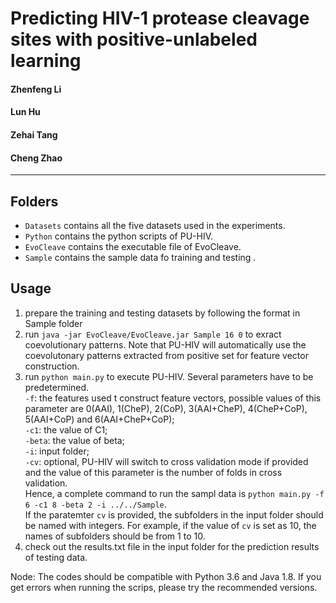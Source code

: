 # Predicting HIV-1 protease cleavage sites with positive-unlabeled learning

#### Zhenfeng Li
#### Lun Hu
#### Zehai Tang
#### Cheng Zhao
------
## Folders
- `Datasets` contains all the five datasets used in the experiments.
- `Python` contains the python scripts of PU-HIV.
- `EvoCleave` contains the executable file of EvoCleave.
- `Sample` contains the sample data fo training and testing .


## Usage
1. prepare the training and testing datasets by following the format in Sample folder
2. run `java -jar EvoCleave/EvoCleave.jar Sample 16 0` to exract coevolutionary patterns. Note that PU-HIV will automatically use the coevolutonary patterns extracted from positive set for feature vector construction.
2. run `python main.py` to execute PU-HIV. Several parameters have to be predetermined.  
   `-f`: the features used t construct feature vectors, possible values of this parameter are 0(AAI), 1(CheP), 2(CoP), 3(AAI+CheP), 4(CheP+CoP), 5(AAI+CoP) and 6(AAI+CheP+CoP);  
   `-c1`: the value of C1;  
   `-beta`: the value of beta;  
   `-i`: input folder;  
   `-cv`: optional, PU-HIV will switch to cross validation mode if provided and the value of this parameter is the number of folds in cross validation.  
   Hence, a complete command to run the sampl data is `python main.py -f 6 -c1 8 -beta 2 -i ../../Sample`.  
   If the paratemter `cv` is provided, the subfolders in the input folder should be named with integers. For example, if the value of `cv` is set as 10, the names of subfolders should be from 1 to 10.
3. check out the results.txt file in the input folder for the prediction results of testing data.


Node: The codes should be compatible with Python 3.6 and Java 1.8. If you get errors when running the scrips, please try the recommended versions.
